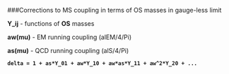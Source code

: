 ###Corrections to MS coupling in terms of OS masses in gauge-less limit

**Y_ij**   - functions of **OS** masses

**aw(mu)** - EM running coupling (alEM/4/Pi)

**as(mu)** - QCD running coupling (alS/4/Pi)

**`delta = 1 + as*Y_01 + aw*Y_10 + aw*as*Y_11 + aw^2*Y_20 + ...`**
